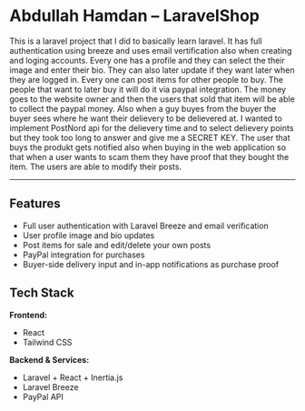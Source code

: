 # Abdullah Hamdan – LaravelShop

This is a laravel project that I did to basically learn laravel. It has full authentication using breeze and uses email vertification also when creating and loging accounts. Every one has a profile and they can select the their image and enter their bio. They can also later update if they want later when they are logged in. Every one can post items for other people to buy. The people that want to later buy it will do it via paypal integration. The money goes to the website owner and then the users that sold that item will be able to collect the paypal money. Also when a guy buyes from the buyer the buyer sees where he want their delievery to be delievered at. I wanted to implement PostNord api for the delievery time and to select delievery points but they took too long to answer and give me a SECRET KEY. The user that buys the produkt gets notified also when buying in the web application so that when a user wants to scam them they have proof that they bought the item. The users are able to modify their posts.

---

## Features

- Full user authentication with Laravel Breeze and email verification
- User profile image and bio updates
- Post items for sale and edit/delete your own posts
- PayPal integration for purchases
- Buyer-side delivery input and in-app notifications as purchase proof

## Tech Stack

**Frontend:**

- React
- Tailwind CSS

**Backend & Services:**

- Laravel + React + Inertia.js
- Laravel Breeze
- PayPal API
